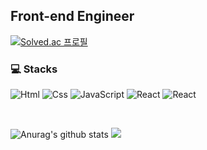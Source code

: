 ## Front-end Engineer 

[![Solved.ac
프로필](http://mazassumnida.wtf/api/mini/generate_badge?boj=0909oje)](https://solved.ac/0909oje)
  
### 💻 Stacks 

<img alt="Html" src ="https://img.shields.io/badge/HTML5-E34F26.svg?&style=for-the-badge&logo=HTML5&logoColor=white"/></a>
<img alt="Css" src ="https://img.shields.io/badge/CSS3-1572B6.svg?&style=for-the-badge&logo=CSS3&logoColor=white"/></a>
<img alt="JavaScript" src ="https://img.shields.io/badge/JavaScriipt-F7DF1E.svg?&style=for-the-badge&logo=JavaScript&logoColor=black"/></a>
<img alt="React" src ="https://img.shields.io/badge/React-87CEFA.svg?&style=for-the-badge&logo=REACT&logoColor=white"/></a>
<img alt="React" src ="https://img.shields.io/badge/ReactNative-87CEFA.svg?&style=for-the-badge&logo=REACT&logoColor=white"/></a>

<br>

![Anurag's github stats](https://github-readme-stats.vercel.app/api?username=0909oje&show_icons=true&theme=tokyonight)
<img src="http://mazassumnida.wtf/api/v2/generate_badge?boj=0909oje">


